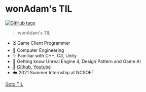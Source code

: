 <!-- TODO: Update title -->
<h1 id="cover-heading">
  wonAdam's TIL
</h1>

[![GitHub tags](https://img.shields.io/github/tag/MyGitHubUsername/docsifyjs-template.svg)](https://github.com/wonAdam/TIL) 

>  wonAdam's TIL


<!-- TODO: Update to match your project's benefits/features. Git emojis work great here. -->

- :hourglass_flowing_sand: Game Client Programmer
- :open_file_folder: Computer Engineering
- :sparkles: Familiar with C++, C#, Unity
- :nut_and_bolt: Getting know Unreal Engine 4, Design Pattern and Game AI
- :pushpin: [Github](https://github.com/wonAdam/), [Youtube](https://www.youtube.com/channel/UCGHNfSceGAy7N2UC7FXWJVg)
- :cloud: 2021 Summer Internship at NCSOFT

[Goto TIL](#main) <!-- TODO: Use ID of your homepage heading -->
